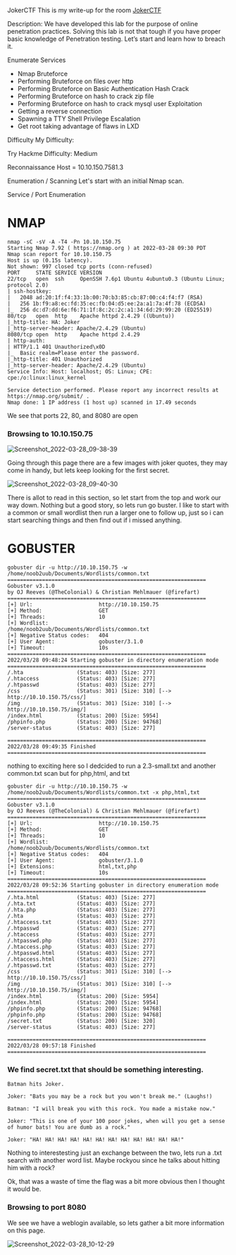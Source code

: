 JokerCTF
This is my write-up for the room [JokerCTF](https://tryhackme.com/room/jokerctf)

Description: We have developed this lab for the purpose of online penetration practices. Solving this lab is not that tough if you have proper basic knowledge of Penetration testing. Let’s start and learn how to breach it.

Enumerate Services
- Nmap
Bruteforce
- Performing Bruteforce on files over http
- Performing Bruteforce on Basic Authentication
Hash Crack
- Performing Bruteforce on hash to crack zip file
- Performing Bruteforce on hash to crack mysql user
Exploitation
- Getting a reverse connection
- Spawning a TTY Shell
Privilege Escalation
- Get root taking advantage of flaws in LXD

Difficulty
My Difficulty:

Try Hackme Difficulty: Medium



Reconnaissance
Host = 10.10.150.7581.3

Enumeration / Scanning
Let's start with an initial Nmap scan.

Service / Port Enumeration

# NMAP

```console
nmap -sC -sV -A -T4 -Pn 10.10.150.75
Starting Nmap 7.92 ( https://nmap.org ) at 2022-03-28 09:30 PDT
Nmap scan report for 10.10.150.75
Host is up (0.15s latency).
Not shown: 997 closed tcp ports (conn-refused)
PORT     STATE SERVICE VERSION
22/tcp   open  ssh     OpenSSH 7.6p1 Ubuntu 4ubuntu0.3 (Ubuntu Linux; protocol 2.0)
| ssh-hostkey: 
|   2048 ad:20:1f:f4:33:1b:00:70:b3:85:cb:87:00:c4:f4:f7 (RSA)
|   256 1b:f9:a8:ec:fd:35:ec:fb:04:d5:ee:2a:a1:7a:4f:78 (ECDSA)
|_  256 dc:d7:dd:6e:f6:71:1f:8c:2c:2c:a1:34:6d:29:99:20 (ED25519)
80/tcp   open  http    Apache httpd 2.4.29 ((Ubuntu))
|_http-title: HA: Joker
|_http-server-header: Apache/2.4.29 (Ubuntu)
8080/tcp open  http    Apache httpd 2.4.29
| http-auth: 
| HTTP/1.1 401 Unauthorized\x0D
|_  Basic realm=Please enter the password.
|_http-title: 401 Unauthorized
|_http-server-header: Apache/2.4.29 (Ubuntu)
Service Info: Host: localhost; OS: Linux; CPE: cpe:/o:linux:linux_kernel

Service detection performed. Please report any incorrect results at https://nmap.org/submit/ .
Nmap done: 1 IP address (1 host up) scanned in 17.49 seconds
```

We see that ports 22, 80, and 8080 are open

### Browsing to 10.10.150.75

![Screenshot_2022-03-28_09-38-39](https://user-images.githubusercontent.com/68706090/160445902-dcb477e5-c1f4-430d-b5cf-faf68d790464.png)

Going through this page there are a few images with joker quotes, they may come in handy, but lets keep looking for the first secret. 

![Screenshot_2022-03-28_09-40-30](https://user-images.githubusercontent.com/68706090/160446146-5d4e48ac-70ff-44b9-acfe-15c76f66d0ad.png)

There is allot to read in this section, so let start from the top and work our way down. Nothing but a good story, so lets run go buster. I like to start with a common or small wordlist then run a larger one to follow up, just so i can start searching things and then find out if i missed anything. 

# GOBUSTER
```console
gobuster dir -u http://10.10.150.75 -w /home/noob2uub/Documents/Wordlists/common.txt 
===============================================================
Gobuster v3.1.0
by OJ Reeves (@TheColonial) & Christian Mehlmauer (@firefart)
===============================================================
[+] Url:                     http://10.10.150.75
[+] Method:                  GET
[+] Threads:                 10
[+] Wordlist:                /home/noob2uub/Documents/Wordlists/common.txt
[+] Negative Status codes:   404
[+] User Agent:              gobuster/3.1.0
[+] Timeout:                 10s
===============================================================
2022/03/28 09:48:24 Starting gobuster in directory enumeration mode
===============================================================
/.hta                 (Status: 403) [Size: 277]
/.htaccess            (Status: 403) [Size: 277]
/.htpasswd            (Status: 403) [Size: 277]
/css                  (Status: 301) [Size: 310] [--> http://10.10.150.75/css/]
/img                  (Status: 301) [Size: 310] [--> http://10.10.150.75/img/]
/index.html           (Status: 200) [Size: 5954]                              
/phpinfo.php          (Status: 200) [Size: 94768]                             
/server-status        (Status: 403) [Size: 277]                               
                                                                              
===============================================================
2022/03/28 09:49:35 Finished
===============================================================
```

nothing to exciting here so I dedcided to run a 2.3-small.txt and another common.txt scan but for php,html, and txt

```console
gobuster dir -u http://10.10.150.75 -w /home/noob2uub/Documents/Wordlists/common.txt -x php,html,txt
===============================================================
Gobuster v3.1.0
by OJ Reeves (@TheColonial) & Christian Mehlmauer (@firefart)
===============================================================
[+] Url:                     http://10.10.150.75
[+] Method:                  GET
[+] Threads:                 10
[+] Wordlist:                /home/noob2uub/Documents/Wordlists/common.txt
[+] Negative Status codes:   404
[+] User Agent:              gobuster/3.1.0
[+] Extensions:              html,txt,php
[+] Timeout:                 10s
===============================================================
2022/03/28 09:52:36 Starting gobuster in directory enumeration mode
===============================================================
/.hta.html            (Status: 403) [Size: 277]
/.hta.txt             (Status: 403) [Size: 277]
/.hta.php             (Status: 403) [Size: 277]
/.hta                 (Status: 403) [Size: 277]
/.htaccess.txt        (Status: 403) [Size: 277]
/.htpasswd            (Status: 403) [Size: 277]
/.htaccess            (Status: 403) [Size: 277]
/.htpasswd.php        (Status: 403) [Size: 277]
/.htaccess.php        (Status: 403) [Size: 277]
/.htpasswd.html       (Status: 403) [Size: 277]
/.htaccess.html       (Status: 403) [Size: 277]
/.htpasswd.txt        (Status: 403) [Size: 277]
/css                  (Status: 301) [Size: 310] [--> http://10.10.150.75/css/]
/img                  (Status: 301) [Size: 310] [--> http://10.10.150.75/img/]
/index.html           (Status: 200) [Size: 5954]                              
/index.html           (Status: 200) [Size: 5954]                              
/phpinfo.php          (Status: 200) [Size: 94768]                             
/phpinfo.php          (Status: 200) [Size: 94768]                             
/secret.txt           (Status: 200) [Size: 320]                               
/server-status        (Status: 403) [Size: 277]                               
                                                                              
===============================================================
2022/03/28 09:57:18 Finished
===============================================================
```
### We find secret.txt that should be something interesting. 

```console
Batman hits Joker.

Joker: "Bats you may be a rock but you won't break me." (Laughs!)

Batman: "I will break you with this rock. You made a mistake now."

Joker: "This is one of your 100 poor jokes, when will you get a sense of humor bats! You are dumb as a rock."

Joker: "HA! HA! HA! HA! HA! HA! HA! HA! HA! HA! HA! HA!"
```
Nothing to interestesting just an exchange between the two, lets run a .txt search with another word list. Maybe rockyou since he talks about hitting him with a rock?

Ok, that was a waste of time the flag was a bit more obvious then I thought it would be.  

### Browsing to port 8080

We see we have a weblogin available, so lets gather a bit more information on this page. 

![Screenshot_2022-03-28_10-12-29](https://user-images.githubusercontent.com/68706090/160451447-84d63393-782c-438c-bcb9-9bc8beb964b2.png)




